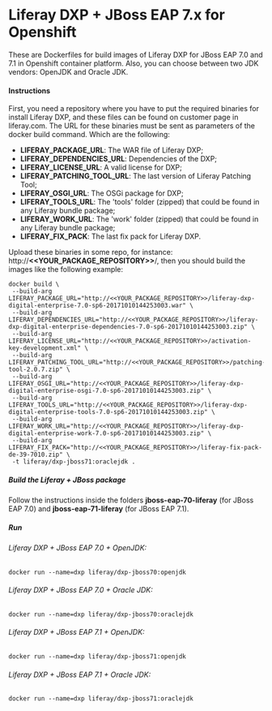 # Liferay DXP + JBoss EAP 7.x for Openshift

These are Dockerfiles for build images of Liferay DXP for JBoss EAP 7.0 and 7.1 in Openshift container platform.
Also, you can choose between two JDK vendors: OpenJDK and Oracle JDK.

#### Instructions

First, you need a repository where you have to put the required binaries for install Liferay DXP, and these files can be found on customer page in liferay.com. The URL for these binaries must be sent as parameters of the docker build command. Which are the following:

* **LIFERAY_PACKAGE_URL**: The WAR file of Liferay DXP;
* **LIFERAY_DEPENDENCIES_URL**: Dependencies of the DXP;
* **LIFERAY_LICENSE_URL**: A valid license for DXP;
* **LIFERAY_PATCHING_TOOL_URL**: The last version of Liferay Patching Tool;
* **LIFERAY_OSGI_URL**: The OSGi package for DXP;
* **LIFERAY_TOOLS_URL**: The 'tools' folder (zipped) that could be found in any Liferay bundle package;
* **LIFERAY_WORK_URL**: The 'work' folder (zipped) that could be found in any Liferay bundle package;
* **LIFERAY_FIX_PACK**: The last fix pack for Liferay DXP.

Upload these binaries in some repo, for instance: http://**<<YOUR_PACKAGE_REPOSITORY>>**/, then you should build the images like the following example:

```
docker build \
 --build-arg LIFERAY_PACKAGE_URL="http://<<YOUR_PACKAGE_REPOSITORY>>/liferay-dxp-digital-enterprise-7.0-sp6-20171010144253003.war" \
 --build-arg LIFERAY_DEPENDENCIES_URL="http://<<YOUR_PACKAGE_REPOSITORY>>/liferay-dxp-digital-enterprise-dependencies-7.0-sp6-20171010144253003.zip" \
 --build-arg LIFERAY_LICENSE_URL="http://<<YOUR_PACKAGE_REPOSITORY>>/activation-key-development.xml" \
 --build-arg LIFERAY_PATCHING_TOOL_URL="http://<<YOUR_PACKAGE_REPOSITORY>>/patching-tool-2.0.7.zip" \
 --build-arg LIFERAY_OSGI_URL="http://<<YOUR_PACKAGE_REPOSITORY>>/liferay-dxp-digital-enterprise-osgi-7.0-sp6-20171010144253003.zip" \
 --build-arg LIFERAY_TOOLS_URL="http://<<YOUR_PACKAGE_REPOSITORY>>/liferay-dxp-digital-enterprise-tools-7.0-sp6-20171010144253003.zip" \
 --build-arg LIFERAY_WORK_URL="http://<<YOUR_PACKAGE_REPOSITORY>>/liferay-dxp-digital-enterprise-work-7.0-sp6-20171010144253003.zip" \
 --build-arg LIFERAY_FIX_PACK="http://<<YOUR_PACKAGE_REPOSITORY>>/liferay-fix-pack-de-39-7010.zip" \
 -t liferay/dxp-jboss71:oraclejdk . 
```


##### Build the Liferay + JBoss package

Follow the instructions inside the folders **jboss-eap-70-liferay** (for JBoss EAP 7.0) and **jboss-eap-71-liferay** (for JBoss EAP 7.1).

##### Run

###### Liferay DXP + JBoss EAP 7.0 + OpenJDK:

```
docker run --name=dxp liferay/dxp-jboss70:openjdk
```

###### Liferay DXP + JBoss EAP 7.0 + Oracle JDK:

```
docker run --name=dxp liferay/dxp-jboss70:oraclejdk
```

###### Liferay DXP + JBoss EAP 7.1 + OpenJDK:

```
docker run --name=dxp liferay/dxp-jboss71:openjdk
```


###### Liferay DXP + JBoss EAP 7.1 + Oracle JDK:

```
docker run --name=dxp liferay/dxp-jboss71:oraclejdk
```

